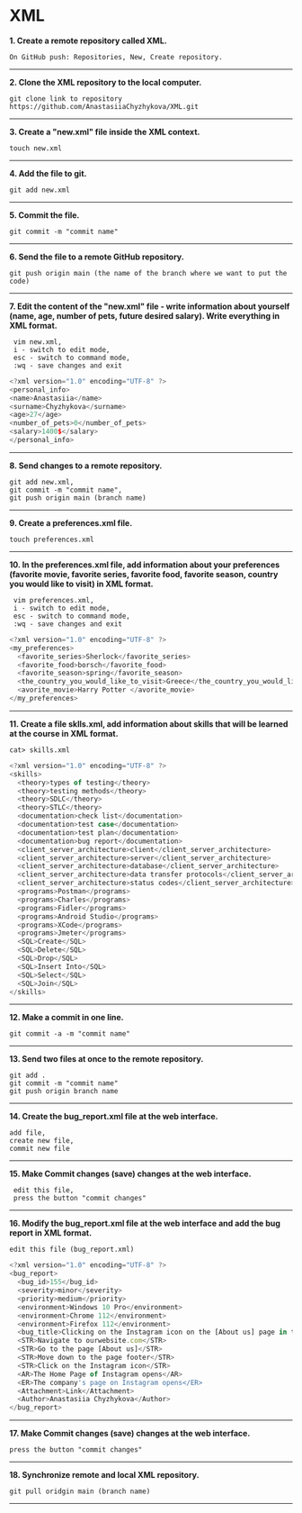 # XML



**1. Create a remote repository called XML.**

 `On GitHub push: Repositories, New, Create repository.`


---


**2. Clone the XML repository to the local computer.**

`git clone link to repository https://github.com/AnastasiiaChyzhykova/XML.git`


---


**3. Create a "new.xml" file inside the XML context.**

`touch new.xml`


---


**4. Add the file to git.**

`git add new.xml`


---


**5. Commit the file.**

`git commit -m "commit name"`


---


**6. Send the file to a remote GitHub repository.**

`git push origin main (the name of the branch where we want to put the code)`


---


**7. Edit the content of the "new.xml" file - write information about yourself (name, age, number of pets, future desired salary). Write everything in XML format.**

```
 vim new.xml,
 i - switch to edit mode,
 esc - switch to command mode,
 :wq - save changes and exit
 ```
  
  ```javascript
<?xml version="1.0" encoding="UTF-8" ?>
<personal_info>
  <name>Anastasiia</name>
  <surname>Chyzhykova</surname>
  <age>27</age>
  <number_of_pets>0</number_of_pets>
  <salary>1400$</salary>
</personal_info> 
```


---


**8. Send changes to a remote repository.**

 ```
 git add new.xml,
 git commit -m "commit name",
 git push origin main (branch name)
 ```


---


**9. Create a preferences.xml file.**

`touch preferences.xml`


---


**10. In the preferences.xml file, add information about your preferences (favorite movie, favorite series, favorite food, favorite season, country you would like to visit) in XML format.**

```
 vim preferences.xml,
 i - switch to edit mode,
 esc - switch to command mode,
 :wq - save changes and exit
```

```javascript
<?xml version="1.0" encoding="UTF-8" ?>
<my_preferences>
  <favorite_series>Sherlock</favorite_series>
  <favorite_food>borsch</favorite_food>
  <favorite_season>spring</favorite_season>
  <the_country_you_would_like_to_visit>Greece</the_country_you_would_like_to_visit>
  <avorite_movie>Harry Potter </avorite_movie>
</my_preferences>
```


---


**11. Create a file sklls.xml, add information about skills that will be learned at the course in XML format.**

`cat> skills.xml`

```javascript
<?xml version="1.0" encoding="UTF-8" ?>
<skills>
  <theory>types of testing</theory>
  <theory>testing methods</theory>
  <theory>SDLC</theory>
  <theory>STLC</theory>
  <documentation>check list</documentation>
  <documentation>test case</documentation>
  <documentation>test plan</documentation>
  <documentation>bug report</documentation>
  <client_server_architecture>client</client_server_architecture>
  <client_server_architecture>server</client_server_architecture>
  <client_server_architecture>database</client_server_architecture>
  <client_server_architecture>data transfer protocols</client_server_architecture>
  <client_server_architecture>status codes</client_server_architecture>
  <programs>Postman</programs>
  <programs>Charles</programs>
  <programs>Fidler</programs>
  <programs>Android Studio</programs>
  <programs>XCode</programs>
  <programs>Jmeter</programs>
  <SQL>Create</SQL>
  <SQL>Delete</SQL>
  <SQL>Drop</SQL>
  <SQL>Insert Into</SQL>
  <SQL>Select</SQL>
  <SQL>Join</SQL>
</skills>
```

---


**12. Make a commit in one line.**

`git commit -a -m "commit name"`


---


**13. Send two files at once to the remote repository.**

 ```
 git add .
 git commit -m "commit name"
 git push origin branch name
 ```


---


**14. Create the bug_report.xml file at the web interface.**

 ```
 add file,
 create new file,
 commit new file
 ```


---


**15. Make Commit changes (save) changes at the web interface.**

```
 edit this file,
 press the button "commit changes"
```


---


**16. Modify the bug_report.xml file at the web interface and add the bug report in XML format.**

`edit this file (bug_report.xml)`

```javascript
<?xml version="1.0" encoding="UTF-8" ?>
<bug_report>
  <bug_id>155</bug_id>
  <severity>minor</severity>
  <priority>medium</priority>
  <environment>Windows 10 Pro</environment>
  <environment>Chrome 112</environment>
  <environment>Firefox 112</environment>
  <bug_title>Clicking on the Instagram icon on the [About us] page in the footer of the website will take you to the Instagram Home Page (instagram.com)</bug_title>
  <STR>Navigate to ourwebsite.com</STR>
  <STR>Go to the page [About us]</STR>
  <STR>Move down to the page footer</STR>
  <STR>Click on the Instagram icon</STR>
  <AR>The Home Page of Instagram opens</AR>
  <ER>The company's page on Instagram opens</ER>
  <Attachment>Link</Attachment>
  <Author>Anastasiia Chyzhykova</Author>
</bug_report>
```


---


**17. Make Commit changes (save) changes at the web interface.**

 `press the button "commit changes"`


---


**18. Synchronize remote and local XML repository.**

 `git pull oridgin main (branch name)`
 
 
---
